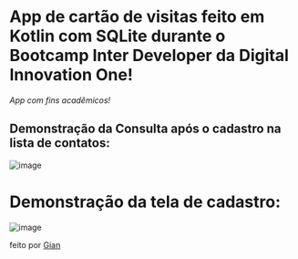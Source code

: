 # App de cartão de visitas feito em Kotlin com SQLite durante o Bootcamp Inter Developer da Digital Innovation One!
*App com fins acadêmicos!*

## Demonstração da Consulta após o cadastro na lista de contatos:
![image](https://user-images.githubusercontent.com/61558415/131680945-b0cf1935-85cf-4db0-beed-467338dc5e56.png)
# Demonstração da tela de cadastro:
![image](https://user-images.githubusercontent.com/61558415/131681373-2c5129ff-2e16-4102-b6cd-ca51acd2524f.png)


feito por [Gian](https://github.com/Gian-f)
